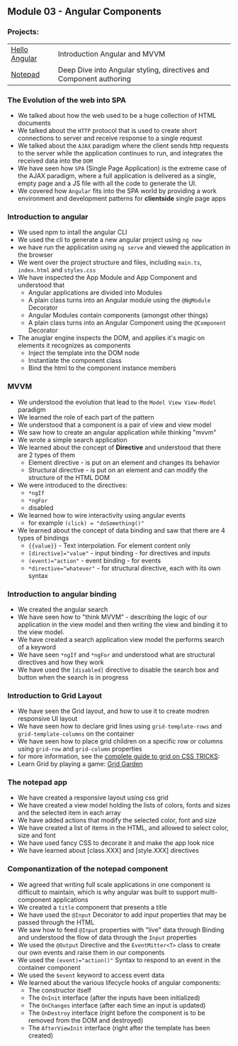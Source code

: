 ## Module 03 - Angular Components
### Projects:
|     |     |
| --- | --- |
| [Hello Angular](./hello-angular/) | Introduction Angular and MVVM | 
| [Notepad](./notepad/) | Deep Dive into Angular styling, directives and Component authoring |

### The Evolution of the web into SPA
* We talked about how the web used to be a huge collection of HTML documents
* We talked about the `HTTP` protocol that is used to create short connections to server and receive response to a single request
* We talked about the `AJAX` paradigm where the client sends http requests to the server while the application continues to run, and integrates the received data into the `DOM`
* We have seen how `SPA` (Single Page Application) is the extreme case of the AJAX paradigm, where a full application is delivered as a single, empty page and a JS file with all the code to generate the UI.
* We covered how `Angular` fits into the SPA world by providing a work environment and development patterns for **clientside** single page apps

### Introduction to angular
* We used npm to intall the angular CLI
* We used the cli to generate a new angular project using `ng new`
* we have run the application using `ng serve` and viewed the application in the browser
* We went over the project structure and files, including `main.ts`, `index.html` and `styles.css`
* We have inspected the App Module and App Component and understood that
    * Angular applications are divided into Modules
    * A plain class turns into an Angular module using the `@NgModule` Decorator
    * Angular Modules contain components (amongst other things)
    * A plain class turns into an Angular Component using the `@Component` Decorator
* The anuglar engine inspects the DOM, and applies it's magic on elements it recognizes as components
    * Inject the template into the DOM node
    * Instantiate the component class
    * Bind the html to the component instance members

### MVVM
* We understood the evolution that lead to the `Model View View-Model` paradigm
* We learned the role of each part of the pattern
* We understood that a component is a pair of view and view model
* We saw how to create an angular application while thinking "mvvm"
* We wrote a simple search application
* We learned about the concept of **Directive** and understood that there are 2 types of them
    - Element directive - is put on an element and changes its behavior
    - Structural directive - is put on an element and can modify the structure of the HTML DOM
* We were introduced to the directives:
    - `*ngIf`
    - `*ngFor`
    - disabled
* We learned how to wire interactivity using angular events
    - for example `(click) = "doSomething()"`
* We learned about the concept of data binding and saw that there are 4 types of bindings
    - `{{value}}` - Text interpolation. For element content only
    - `[directive]="value"` - input binding - for directives and inputs
    - `(event)="action"` - event binding - for events
    - `*directive="whatever"` - for structural directive, each with its own syntax

### Introduction to angular binding
* We created the angular search
* We have seen how to "think MVVM" - describing the logic of our application in the view model and then writing the view and binding it to the view model.
* We have created a search application view model the performs search of a keyword
* We have seen `*ngIf` and `*ngFor` and understood what are structural directives and how they work
* We have used the `[disabled]` directive to disable the search box and button when the search is in progress

### Introduction to Grid Layout
* We have seen the Grid layout, and how to use it to create modren responsive UI layout
* We have seen how to declare grid lines using `grid-template-rows` and `grid-template-columns` on the container
* We have seen how to place grid children on a specific row or columns using `grid-row` and `grid-column` properties
* for more information, see the [complete guide to grid on CSS TRICKS](https://css-tricks.com/snippets/css/complete-guide-grid/): 
* Learn Grid by playing a game: [Grid Garden](https://cssgridgarden.com/)

### The notepad app
* We have created a responsive layout using css grid
* We have created a view model holding the lists of colors, fonts and sizes and the selected item in each array
* We have added actions that modify the selected color, font and size
* We have created a list of items in the HTML, and allowed to select color, size and font
* We have used fancy CSS to decorate it and make the app look nice
* We have learned about [class.XXX] and [style.XXX] directives

### Componantization of the notepad component
* We agreed that writing full scale applications in one component is difficult to maintain, which is why angular was built to support multi-component applications
* We created a `title` component that presents a title
* We have used the `@Input` Decorator to add input properties that may be passed through the HTML
* We saw how to feed `@Input` properties with "live" data through Binding and understood the flow of data through the `Input` properties
* We used the `@Output` Directive and the `EventMitter<T>` class to create our own events and raise them in our components
* We used the `(event)="action()"` Syntax to respond to an event in the container component
* We used the `$event` keyword to access event data
* We learned about the various lifecycle hooks of angular components:
  * The constructor itself
  * The `OnInit` interface (after the inputs have been initialized)
  * The `OnChanges` interface (after each time an input is updated)
  * The `OnDestroy` interface (right before the component is to be removed from the DOM and destroyed)
  * The `AfterViewInit` interface (right after the template has been created)

